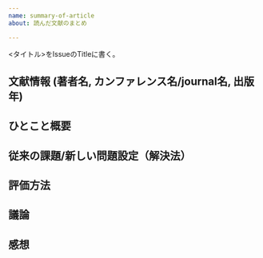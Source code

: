 ```yaml
---
name: summary-of-article
about: 読んだ文献のまとめ

---
```


<タイトル>をIssueのTitleに書く。
## 文献情報 (著者名, カンファレンス名/journal名, 出版年)

## ひとこと概要

## 従来の課題/新しい問題設定（解決法）

## 評価方法

## 議論

## 感想
